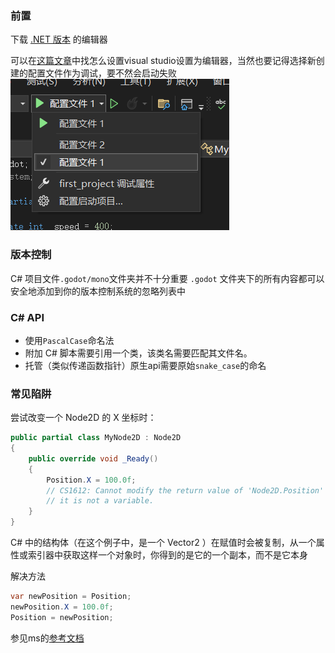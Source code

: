 ### 前置
下载 [.NET 版本](https://godotengine.org/download/) 的编辑器

可以在[这篇文章](https://docs.godotengine.org/zh-cn/4.x/tutorials/scripting/c_sharp/c_sharp_basics.html)中找怎么设置visual studio设置为编辑器，当然也要记得选择新创建的配置文件作为调试，要不然会启动失败
![photo](photo/屏幕截图%202025-02-23%20000038.png)

### 版本控制
C# 项目文件`.godot/mono`文件夹并不十分重要
`.godot` 文件夹下的所有内容都可以安全地添加到你的版本控制系统的忽略列表中

### C# API 
- 使用`PascalCase`命名法
- 附加 C# 脚本需要引用一个类，该类名需要匹配其文件名。
- 托管（类似传递函数指针）原生api需要原始`snake_case`的命名

### 常见陷阱
尝试改变一个 Node2D 的 X 坐标时：
```cs
public partial class MyNode2D : Node2D
{
    public override void _Ready()
    {
        Position.X = 100.0f;
        // CS1612: Cannot modify the return value of 'Node2D.Position' because
        // it is not a variable.
    }
}
```
C# 中的结构体（在这个例子中，是一个 Vector2 ）在赋值时会被复制，从一个属性或索引器中获取这样一个对象时，你得到的是它的一个副本，而不是它本身

解决方法
```cs
var newPosition = Position;
newPosition.X = 100.0f;
Position = newPosition;
```
参见ms的[参考文档](https://learn.microsoft.com/zh-cn/dotnet/csharp/language-reference/compiler-messages/cs1612)